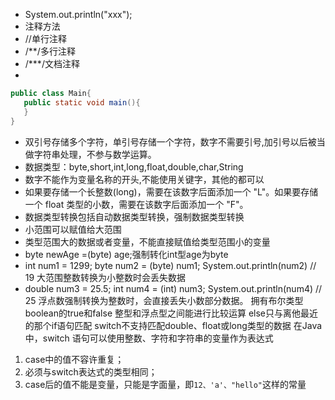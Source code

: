  - System.out.println("xxx");
 - 注释方法
 - //单行注释
 - /**/多行注释
 - /***/文档注释
 -
 ```java
public class Main{
	public static void main(){
	}
}
```
- 双引号存储多个字符，单引号存储一个字符，数字不需要引号,加引号以后被当做字符串处理，不参与数学运算。
- 数据类型：byte,short,int,long,float,double,char,String
- 数字不能作为变量名称的开头,不能使用关键字，其他的都可以
- 如果要存储一个长整数(long)，需要在该数字后面添加一个 "L"。如果要存储一个 float 类型的小数，需要在该数字后面添加一个 "F"。
- 数据类型转换包括自动数据类型转换，强制数据类型转换
- 小范围可以赋值给大范围
- 类型范围大的数据或者变量，不能直接赋值给类型范围小的变量
- byte newAge =(byte) age;强制转化int型age为byte
- int num1 = 1299;
byte num2 = (byte) num1;
System.out.println(num2) // 19 大范围整数转换为小整数时会丢失数据
- double num3 = 25.5;
int num4 = (int) num3;
System.out.println(num4) // 25 浮点数强制转换为整数时，会直接丢失小数部分数据。
拥有布尔类型boolean的true和false
整型和浮点型之间能进行比较运算
else只与离他最近的那个if语句匹配
switch不支持匹配double、float或long类型的数据
在Java中，switch 语句可以使用整数、字符和字符串的变量作为表达式
1.  case中的值不容许重复；
2.  必须与switch表达式的类型相同；
3.  case后的值不能是变量，只能是字面量，即`12、'a'、"hello"`这样的常量

<!--stackedit_data:
eyJoaXN0b3J5IjpbLTU3MTI5NDU3NSwxMTk4MjkwMTcwLC03Mz
M5ODE3NDQsMTg0Mzc2ODIzNiwxMzU3NTE2MTE0LC0xODk5MDc3
Mzg4LC0xNjQyNTgyOTczLC0xMDQ5MDk3MDYyLC0xMzY5NzQ3MT
AxLDg3MDc5ODk5LDcyNjkzNzI2XX0=
-->